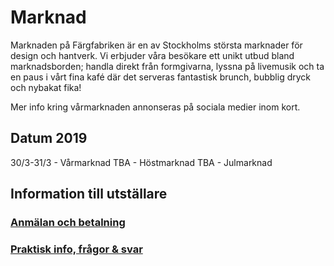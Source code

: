 # Marknad

Marknaden på Färgfabriken är en av Stockholms största marknader för design och hantverk. Vi erbjuder våra besökare ett unikt utbud bland marknadsborden; handla direkt från formgivarna, lyssna på livemusik och ta en paus i vårt fina kafé där det serveras fantastisk brunch, bubblig dryck och nybakat fika!

Mer info kring vårmarknaden annonseras på sociala medier inom kort.

## Datum 2019

30/3-31/3 - Vårmarknad TBA - Höstmarknad TBA - Julmarknad

## Information till utställare

### [Anmälan och betalning](/marknad/marknad/anmalan.md)

### [Praktisk info, frågor & svar](/marknad/marknad/anmalan.md)
